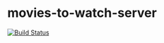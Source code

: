 # movies-to-watch-server

[![Build Status](https://travis-ci.org/bartyzel/movies-to-watch-client.svg?branch=master)](https://travis-ci.org/bartyzel/movies-to-watch-client)
